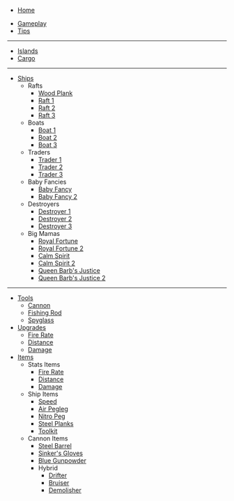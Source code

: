 
- [Home](/)
* [Gameplay](/pages/gameplay.md)
* [Tips](/pages/tips.md)
---
* [Islands](/pages/islands.md)
* [Cargo](/pages/cargo.md)
---
* [Ships](/pages/ships.md)
    * Rafts
        * [Wood Plank](/pages/ships/woodplank.md)
        * [Raft 1](/pages/ships/raft1.md)
        * [Raft 2](/pages/ships/raft2.md)
        * [Raft 3](/pages/ships/raft3.md)
    * Boats
        * [Boat 1](/pages/ships/boat1.md)
        * [Boat 2](/pages/ships/boat2.md)
        * [Boat 3](/pages/ships/boat3.md)
    * Traders
        * [Trader 1](/pages/ships/trader1.md)
        * [Trader 2](/pages/ships/trader2.md)
        * [Trader 3](/pages/ships/trader3.md)
    * Baby Fancies
        * [Baby Fancy](/pages/ships/babyfancy1.md)
        * [Baby Fancy 2](/pages/ships/babyfancy2.md)
    * Destroyers
        * [Destroyer 1](/pages/ships/destroyer1.md)
        * [Destroyer 2](/pages/ships/destroyer2.md)
        * [Destroyer 3](/pages/ships/destroyer3.md)
    * Big Mamas
        * [Royal Fortune](/pages/ships/royalfortune.md)
        * [Royal Fortune 2](/pages/ships/royalfortune2.md)
        * [Calm Spirit](/pages/ships/calmspirit.md)
        * [Calm Spirit 2](/pages/ships/calmspirit2.md)
        * [Queen Barb's Justice](/pages/ships/qbj.md)
        * [Queen Barb's Justice 2](/pages/ships/qbj2.md)
---
* [Tools](/pages/tools.md)
    * [Cannon](/pages/tools/cannon.md)
    * [Fishing Rod](/pages/tools/fishingrod.md)
    * [Spyglass](/pages/tools/spyglass.md)
* [Upgrades](/pages/upgrades.md)
    * [Fire Rate](/pages/upgrades/firerate.md)
    * [Distance](/pages/upgrades/distance.md)
    * [Damage](/pages/upgrades/damage.md)
* [Items](/pages/items/items.md)
    * Stats Items
        * [Fire Rate](/pages/items/stats/firerate.md)
        * [Distance](/pages/items/stats/distance.md)
        * [Damage](/pages/items/stats/damage.md)
    * Ship Items
        * [Speed](/pages/items/ship/speed.md)
        * [Air Pegleg](/pages/items/ship/airpegleg.md)
        * [Nitro Peg](/pages/items/ship/nitropeg.md)
        * [Steel Planks](/pages/items/ship/steelplanks.md)
        * [Toolkit](/pages/items/ship/toolkit.md)
    * Cannon Items
        * [Steel Barrel](/pages/items/cannon/steelbarrel.md)
        * [Sinker's Gloves](/pages/items/cannon/sinkersgloves.md)
        * [Blue Gunpowder](/pages/items/cannon/bluegunpowder.md)
        * Hybrid
            * [Drifter](/pages/items/cannon/hybrid/drifter.md)
            * [Bruiser](/pages/items/cannon/hybrid/bruiser.md)
            * [Demolisher](/pages/items/cannon/hybrid/demolisher.md)
